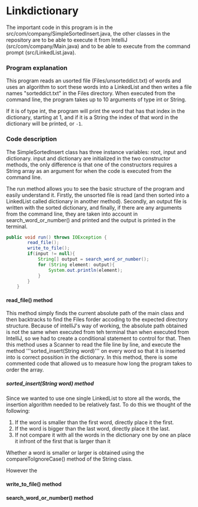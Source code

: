 # Linkdictionary

The important code in this program is in the src/com/company/SimpleSortedInsert.java, the other classes in the repository are to be able to execute it from IntelliJ (src/com/company/Main.java) and to be able to execute from the command prompt (src/LinkedList.java).

### Program explanation
This program reads an usorted file (Files/unsorteddict.txt) of words and uses an algorithm to sort these words into a LinkedList and then writes a file names "sorteddict.txt" in the Files directory. When executed from the command line, the program takes up to 10 arguments of type int or String.

If it is of type int, the program will print the word that has that index in the dictionary, starting at 1, and if it is a String the index of that word in the dictionary will be printed, or ```-1```.

### Code description

The SimpleSortedInsert class has three instance variables: root, input and dictionary. 
input and dictionary are initialized in the two constructor methods, the only difference is that one of the constructors requires a String array as an argument for when the code is executed from the command line.


The run method allows you to see the basic structure of the program and easily understand it. Firstly, the unsorted file is read (and then sorted into a LinkedList called dictionary in another method). Secondly, an output file is written with the sorted dictionary, and finally, if there are any arguments from the command line, they are taken into account in search_word_or_number() and printed and the output is printed in the terminal.

```java
public void run() throws IOException {
        read_file();
        write_to_file();
        if(input != null){
            String[] output = search_word_or_number();
            for (String element: output){
                System.out.println(element);
            }
        }
    }
 ```
#### read_file() method
This method simply finds the current absolute path of the main class and then backtracks to find the Files forder accoding to the expected directory structure. Because of intelliJ's way of working, the absolute path obtained is not the same when executed from teh terminal than when executed from IntelliJ, so we had to create a conditional statement to control for that.
Then this method uses a Scanner to read the file line by line, and execute the method '''sorted_insert(String word)''' on every word so that it is inserted into is correct possition in the dictionary.
In this method, there is some commented code that allowed us to measure how long the program takes to order the array.

##### sorted_insert(String word) method
Since we wanted to use one single LinkedList to store all the words, the insertion algorithm needed to be relatively fast. To do this we thought of the following:
1) If the word is smaller than the first word, directly place it the first.
2) If the word is bigger than the last word, directly place it the last.
3) If not compare it with all the words in the dictionary one by one an place it infront of the first that is larger than it

Whether a word is smaller or larger is obtained using the compareToIgnoreCase() method of the String class.

However the 

#### write_to_file() method
#### search_word_or_number() method
